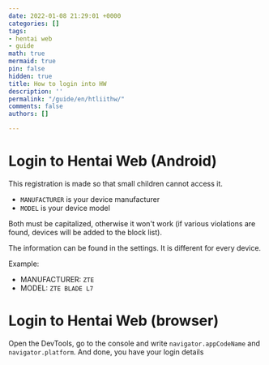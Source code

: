```yaml
---
date: 2022-01-08 21:29:01 +0000
categories: []
tags:
- hentai web
- guide
math: true
mermaid: true
pin: false
hidden: true
title: How to login into HW
description: ''
permalink: "/guide/en/htliithw/"
comments: false
authors: []

---
```

# Login to Hentai Web (Android)
This registration is made so that small children cannot access it.

- `MANUFACTURER` is your device manufacturer
- `MODEL` is your device model

Both must be capitalized, otherwise it won't work (if various violations are found, devices will be added to the block list).

The information can be found in the settings. It is different for every device.

Example:

- MANUFACTURER: `ZTE`
- MODEL: `ZTE BLADE L7`

# Login to Hentai Web (browser)
Open the DevTools, go to the console and write `navigator.appCodeName` and` navigator.platform`. And done, you have your login details